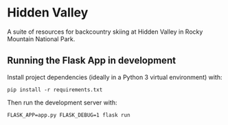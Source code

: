 # Hidden Valley

A suite of resources for backcountry skiing at Hidden Valley in Rocky Mountain National Park.

## Running the Flask App in development

Install project dependencies (ideally in a Python 3 virtual environment) with:

```
pip install -r requirements.txt
```

Then run the development server with: 

```
FLASK_APP=app.py FLASK_DEBUG=1 flask run
```
